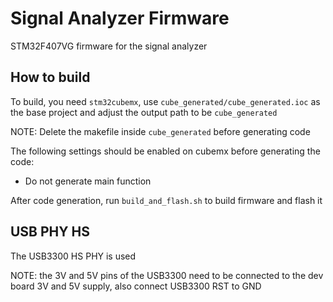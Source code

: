 # Signal Analyzer Firmware

STM32F407VG firmware for the signal analyzer

## How to build

To build, you need ```stm32cubemx```, use ```cube_generated/cube_generated.ioc``` as the base project and adjust the output path to be ```cube_generated```

NOTE: Delete the makefile inside ```cube_generated``` before generating code

The following settings should be enabled on cubemx before generating the code:

- Do not generate main function

After code generation, run ```build_and_flash.sh``` to build firmware and flash it

## USB PHY HS

The USB3300 HS PHY is used

NOTE: the 3V and 5V pins of the USB3300 need to be connected to the dev board 3V and 5V supply, also connect USB3300 RST to GND